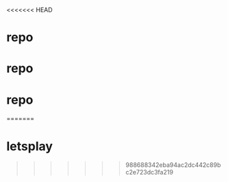 <<<<<<< HEAD
# repo
# repo
# repo
=======
# letsplay
>>>>>>> 988688342eba94ac2dc442c89bc2e723dc3fa219
